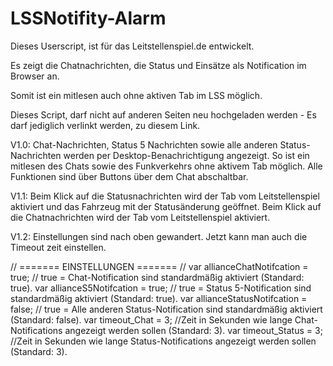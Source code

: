# LSSNotifity-Alarm
Dieses Userscript, ist für das Leitstellenspiel.de entwickelt. 

Es zeigt die Chatnachrichten, die Status und Einsätze als Notification im Browser an.

Somit ist ein mitlesen auch ohne aktiven Tab im LSS möglich.


Dieses Script, darf nicht auf anderen Seiten neu hochgeladen werden - Es darf jediglich verlinkt werden, zu diesem Link.


V1.0:
Chat-Nachrichten, Status 5 Nachrichten sowie alle anderen Status-Nachrichten werden per Desktop-Benachrichtigung angezeigt.
So ist ein mitlesen des Chats sowie des Funkverkehrs ohne aktivem Tab möglich.
Alle Funktionen sind über Buttons über dem Chat abschaltbar.

V1.1:
Beim Klick auf die Statusnachrichten wird der Tab vom Leitstellenspiel aktiviert und das Fahrzeug mit der Statusänderung geöffnet.
Beim Klick auf die Chatnachrichten wird der Tab vom Leitstellenspiel aktiviert.

V1.2: 
Einstellungen sind nach oben gewandert. Jetzt kann man auch die Timeout zeit einstellen.

// ======= EINSTELLUNGEN ======= //
var allianceChatNotifcation = true; // true = Chat-Notification sind standardmäßig aktiviert (Standard: true).
var allianceS5Notifcation = true; // true = Status 5-Notification sind standardmäßig aktiviert (Standard: true).
var allianceStatusNotifcation = false; // true = Alle anderen Status-Notification sind standardmäßig aktiviert (Standard: false).
var timeout_Chat = 3; //Zeit in Sekunden wie lange Chat-Notifications angezeigt werden sollen (Standard: 3).
var timeout_Status = 3; //Zeit in Sekunden wie lange Status-Notifications angezeigt werden sollen (Standard: 3).
